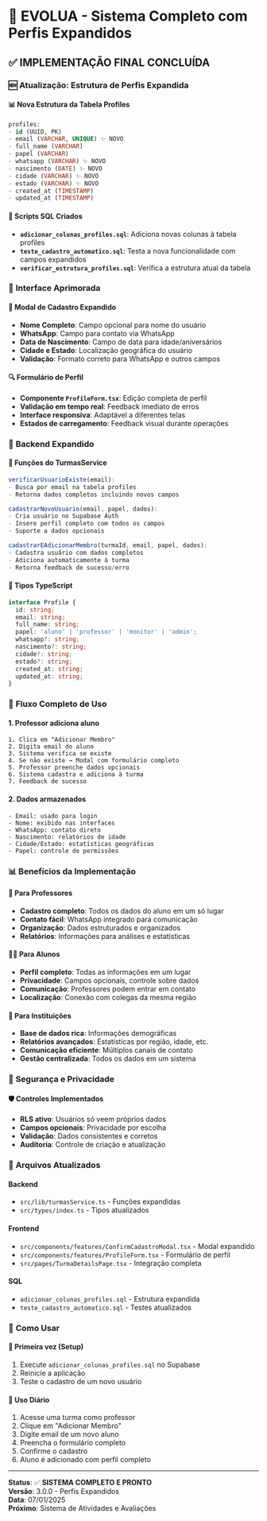 # 🚀 EVOLUA - Sistema Completo com Perfis Expandidos

## ✅ **IMPLEMENTAÇÃO FINAL CONCLUÍDA**

### 🆕 **Atualização: Estrutura de Perfis Expandida**

#### 📊 **Nova Estrutura da Tabela Profiles**
```sql
profiles:
- id (UUID, PK)
- email (VARCHAR, UNIQUE) ✨ NOVO
- full_name (VARCHAR)
- papel (VARCHAR)
- whatsapp (VARCHAR) ✨ NOVO
- nascimento (DATE) ✨ NOVO
- cidade (VARCHAR) ✨ NOVO
- estado (VARCHAR) ✨ NOVO
- created_at (TIMESTAMP)
- updated_at (TIMESTAMP)
```

#### 🔧 **Scripts SQL Criados**
- **`adicionar_colunas_profiles.sql`**: Adiciona novas colunas à tabela profiles
- **`teste_cadastro_automatico.sql`**: Testa a nova funcionalidade com campos expandidos
- **`verificar_estrutura_profiles.sql`**: Verifica a estrutura atual da tabela

### 🎨 **Interface Aprimorada**

#### 📝 **Modal de Cadastro Expandido**
- **Nome Completo**: Campo opcional para nome do usuário
- **WhatsApp**: Campo para contato via WhatsApp
- **Data de Nascimento**: Campo de data para idade/aniversários
- **Cidade e Estado**: Localização geográfica do usuário
- **Validação**: Formato correto para WhatsApp e outros campos

#### 🔍 **Formulário de Perfil**
- **Componente `ProfileForm.tsx`**: Edição completa de perfil
- **Validação em tempo real**: Feedback imediato de erros
- **Interface responsiva**: Adaptável a diferentes telas
- **Estados de carregamento**: Feedback visual durante operações

### 🔧 **Backend Expandido**

#### 📡 **Funções do TurmasService**
```typescript
verificarUsuarioExiste(email): 
- Busca por email na tabela profiles
- Retorna dados completos incluindo novos campos

cadastrarNovoUsuario(email, papel, dados):
- Cria usuário no Supabase Auth
- Insere perfil completo com todos os campos
- Suporte a dados opcionais

cadastrarEAdicionarMembro(turmaId, email, papel, dados):
- Cadastra usuário com dados completos
- Adiciona automaticamente à turma
- Retorna feedback de sucesso/erro
```

#### 🎯 **Tipos TypeScript**
```typescript
interface Profile {
  id: string;
  email: string;
  full_name: string;
  papel: 'aluno' | 'professor' | 'monitor' | 'admin';
  whatsapp?: string;
  nascimento?: string;
  cidade?: string;
  estado?: string;
  created_at: string;
  updated_at: string;
}
```

### 🚀 **Fluxo Completo de Uso**

#### 1. **Professor adiciona aluno**
```
1. Clica em "Adicionar Membro"
2. Digita email do aluno
3. Sistema verifica se existe
4. Se não existe → Modal com formulário completo
5. Professor preenche dados opcionais
6. Sistema cadastra e adiciona à turma
7. Feedback de sucesso
```

#### 2. **Dados armazenados**
```
- Email: usado para login
- Nome: exibido nas interfaces
- WhatsApp: contato direto
- Nascimento: relatórios de idade
- Cidade/Estado: estatísticas geográficas
- Papel: controle de permissões
```

### 📊 **Benefícios da Implementação**

#### 🎯 **Para Professores**
- **Cadastro completo**: Todos os dados do aluno em um só lugar
- **Contato fácil**: WhatsApp integrado para comunicação
- **Organização**: Dados estruturados e organizados
- **Relatórios**: Informações para análises e estatísticas

#### 👨‍🎓 **Para Alunos**
- **Perfil completo**: Todas as informações em um lugar
- **Privacidade**: Campos opcionais, controle sobre dados
- **Comunicação**: Professores podem entrar em contato
- **Localização**: Conexão com colegas da mesma região

#### 🏫 **Para Instituições**
- **Base de dados rica**: Informações demográficas
- **Relatórios avançados**: Estatísticas por região, idade, etc.
- **Comunicação eficiente**: Múltiplos canais de contato
- **Gestão centralizada**: Todos os dados em um sistema

### 🔐 **Segurança e Privacidade**

#### 🛡️ **Controles Implementados**
- **RLS ativo**: Usuários só veem próprios dados
- **Campos opcionais**: Privacidade por escolha
- **Validação**: Dados consistentes e corretos
- **Auditoria**: Controle de criação e atualização

### 📁 **Arquivos Atualizados**

#### Backend
- `src/lib/turmasService.ts` - Funções expandidas
- `src/types/index.ts` - Tipos atualizados

#### Frontend  
- `src/components/features/ConfirmCadastroModal.tsx` - Modal expandido
- `src/components/features/ProfileForm.tsx` - Formulário de perfil
- `src/pages/TurmaDetailsPage.tsx` - Integração completa

#### SQL
- `adicionar_colunas_profiles.sql` - Estrutura expandida
- `teste_cadastro_automatico.sql` - Testes atualizados

### 🎯 **Como Usar**

#### 🚀 **Primeira vez (Setup)**
1. Execute `adicionar_colunas_profiles.sql` no Supabase
2. Reinicie a aplicação
3. Teste o cadastro de um novo usuário

#### 📝 **Uso Diário**
1. Acesse uma turma como professor
2. Clique em "Adicionar Membro" 
3. Digite email de um novo aluno
4. Preencha o formulário completo
5. Confirme o cadastro
6. Aluno é adicionado com perfil completo

---

**Status**: ✅ **SISTEMA COMPLETO E PRONTO**  
**Versão**: 3.0.0 - Perfis Expandidos  
**Data**: 07/01/2025  
**Próximo**: Sistema de Atividades e Avaliações
